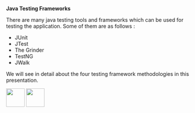 
<b>Java Testing Frameworks</b>

There are many java testing tools and frameworks which can be used for testing the application. Some of them are as follows :

- JUnit
- JTest
- The Grinder
- TestNG
- JWalk

We will see in detail about the four testing framework methodologies in this presentation. 
<br>

[<img src="https://cloud.githubusercontent.com/assets/14101008/10718970/e8253ecc-7b43-11e5-8fcb-af3acab64686.png" width="50" height="50"></img>](https://github.com/hariniiyer/CSCI-5828_Presentation2_Testing-Frameworks/blob/master/Framework.md)
[<img src="https://cloud.githubusercontent.com/assets/14101008/10718969/e5b6db32-7b43-11e5-886a-b848ca79f105.png" width="50" height="50"></img>](https://github.com/hariniiyer/CSCI-5828_Presentation2_Testing-Frameworks/blob/master/modularcon.md)
